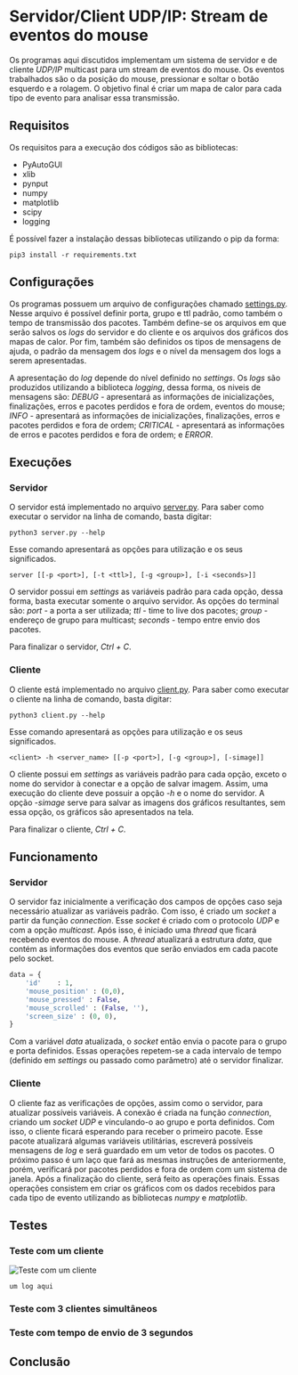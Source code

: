 # Servidor/Client UDP/IP: Stream de eventos do mouse
Os programas aqui discutidos implementam um sistema de servidor e de cliente *UDP/IP* multicast para um stream de eventos do mouse. Os eventos trabalhados são o da posição do mouse, pressionar e soltar o botão esquerdo e a rolagem. O objetivo final é criar um mapa de calor para cada tipo de evento para analisar essa transmissão.

## Requisitos
Os requisitos para a execução dos códigos são as bibliotecas:
- PyAutoGUI
- xlib
- pynput
- numpy
- matplotlib
- scipy
- logging

É possível fazer a instalação dessas bibliotecas utilizando o pip da forma:

`pip3 install -r requirements.txt`

## Configurações
Os programas possuem um arquivo de configurações chamado [settings.py](https://github.com/ultravic/cursor_stream/blob/master/settings.py). Nesse arquivo é possível definir porta, grupo e ttl padrão, como também o tempo de transmissão dos pacotes. Também define-se os arquivos em que serão salvos os *logs* do servidor e do cliente e os arquivos dos gráficos dos mapas de calor. Por fim, também são definidos os tipos de mensagens de ajuda, o padrão da mensagem dos *logs* e o nível da mensagem dos logs a serem apresentadas.

A apresentação do *log* depende do nível definido no *settings*. Os *logs* são produzidos utilizando a biblioteca *logging*, dessa forma, os niveis de mensagens são: *DEBUG* - apresentará as informações de inicializações, finalizações, erros e pacotes perdidos e fora de ordem, eventos do mouse; *INFO* - apresentará as informações de inicializações, finalizações, erros e pacotes perdidos e fora de ordem; *CRITICAL* - apresentará as informações de erros e pacotes perdidos e fora de ordem; e *ERROR*.

## Execuções
### Servidor
O servidor está implementado no arquivo [server.py](https://github.com/ultravic/cursor_stream/blob/master/server.py). Para saber como executar o servidor na linha de comando, basta digitar:

`python3 server.py --help`

Esse comando apresentará as opções para utilização e os seus significados.

`server [[-p <port>], [-t <ttl>], [-g <group>], [-i <seconds>]]`

O servidor possui em *settings* as variáveis padrão para cada opção, dessa forma, basta executar somente o arquivo servidor. As opções do terminal são: *port* - a porta a ser utilizada; *ttl* - time to live dos pacotes; *group* - endereço de grupo para multicast; *seconds* - tempo entre envio dos pacotes.

Para finalizar o servidor, *Ctrl + C*.

### Cliente
O cliente está implementado no arquivo [client.py](https://github.com/ultravic/cursor_stream/blob/master/client.py). Para saber como executar o cliente na linha de comando, basta digitar:

`python3 client.py --help`

Esse comando apresentará as opções para utilização e os seus significados.

`<client> -h <server_name> [[-p <port>], [-g <group>], [-simage]]`

O cliente possui em *settings* as variáveis padrão para cada opção, exceto o nome do servidor à conectar e a opção de salvar imagem. Assim, uma execução do cliente deve possuir a opção *-h* e o nome do servidor. A opção *-simage* serve para salvar as imagens dos gráficos resultantes, sem essa opção, os gráficos são apresentados na tela.

Para finalizar o cliente, *Ctrl + C*.

## Funcionamento
### Servidor
O servidor faz inicialmente a verificação dos campos de opções caso seja necessário atualizar as variáveis padrão. Com isso, é criado um *socket* a partir da função *connection*. Esse *socket* é criado com o protocolo *UDP* e com a opção *multicast*. Após isso, é iniciado uma *thread* que ficará recebendo eventos do mouse. A *thread* atualizará a estrutura *data*, que contém as informações dos eventos que serão enviados em cada pacote pelo socket.

```python
data = {
    'id'    : 1,
    'mouse_position' : (0,0),
    'mouse_pressed' : False,
    'mouse_scrolled' : (False, ''),
    'screen_size' : (0, 0),
}
```

Com a variável *data* atualizada, o *socket* então envia o pacote para o grupo e porta definidos. Essas operações repetem-se a cada intervalo de tempo (definido em *settings* ou passado como parâmetro) até o servidor finalizar.

### Cliente
O cliente faz as verificações de opções, assim como o servidor, para atualizar possíveis variáveis. A conexão é criada na função *connection*, criando um *socket* *UDP* e vinculando-o ao grupo e porta definidos. Com isso, o cliente ficará esperando para receber o primeiro pacote. Esse pacote atualizará algumas variáveis utilitárias, escreverá possíveis mensagens de *log* e será guardado em um vetor de todos os pacotes. O próximo passo é um laço que fará as mesmas instruções de anteriormente, porém, verificará por pacotes perdidos e fora de ordem com um sistema de janela. Após a finalização do cliente, será feito as operações finais. Essas operações consistem em criar os gráficos com os dados recebidos para cada tipo de evento utilizando as bibliotecas *numpy* e *matplotlib*.

## Testes
### Teste com um cliente
![Teste com um cliente](https://ultravic.github.com/cursor_stream/docs/images/)
```log
um log aqui
```
### Teste com 3 clientes simultâneos

### Teste com tempo de envio de 3 segundos

## Conclusão
